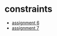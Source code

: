 # constraints
<ul> 
<li><a href="https://ericamoore16.github.io/constraints/assignment6/index.html">assignment 6</a></li>
<li><a href="https://ericamoore16.github.io/constraints/assignment7/index.html">assignment 7</a></li>
</ul>
